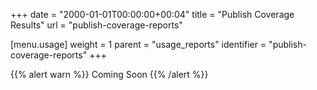 +++
date = "2000-01-01T00:00:00+00:04"
title = "Publish Coverage Results"
url = "publish-coverage-reports"

[menu.usage]
  weight = 1
  parent = "usage_reports"
  identifier = "publish-coverage-reports"
+++

{{% alert warn %}}
Coming Soon
{{% /alert %}}
